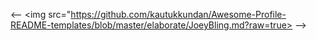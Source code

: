 <--
<img src="https://github.com/kautukkundan/Awesome-Profile-README-templates/blob/master/elaborate/JoeyBling.md?raw=true>
-->

